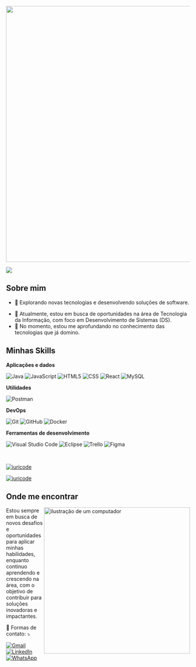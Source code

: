 <img src="https://user-images.githubusercontent.com/74038190/225813708-98b745f2-7d22-48cf-9150-083f1b00d6c9.gif" width="700">

![](https://komarev.com/ghpvc/?username=MatheusNoronhadaSilva&color=006bed)

## Sobre mim

- 🤔 Explorando novas tecnologias e desenvolvendo soluções de software.
<!-- - 🎓 Estudando {seu curso} no {faculdade}. -->
- 💼 Atualmente, estou em busca de oportunidades na área de Tecnologia da Informação, com foco em Desenvolvimento de Sistemas (DS).
- 🌱 No momento, estou me aprofundando no conhecimento das tecnologias que já domino.


## Minhas Skills

**Aplicações e dados**

![Java](https://img.shields.io/badge/-Java-333333?style=flat&logo=Java&logoColor=007396)
![JavaScript](https://img.shields.io/badge/-JavaScript-333333?style=flat&logo=javascript)
![HTML5](https://img.shields.io/badge/-HTML5-333333?style=flat&logo=HTML5)
![CSS](https://img.shields.io/badge/-CSS-333333?style=flat&logo=CSS3&logoColor=1572B6)
![React](https://img.shields.io/badge/-React-333333?style=flat&logo=react)
![MySQL](https://img.shields.io/badge/-MySQL-333333?style=flat&logo=mysql)

**Utilidades**

![Postman](https://img.shields.io/badge/-Postman-333333?style=flat&logo=postman)

**DevOps**

![Git](https://img.shields.io/badge/-Git-333333?style=flat&logo=git)
![GitHub](https://img.shields.io/badge/-GitHub-333333?style=flat&logo=github)
![Docker](https://img.shields.io/badge/-Docker-333333?style=flat&logo=docker)

**Ferramentas de desenvolvimento**

![Visual Studio Code](https://img.shields.io/badge/-Visual%20Studio%20Code-333333?style=flat&logo=visual-studio-code&logoColor=007ACC)
![Eclipse](https://img.shields.io/badge/-Eclipse-333333?style=flat&logo=eclipse-ide&logoColor=2C2255)
![Trello](https://img.shields.io/badge/-Trello-333333?style=flat&logo=trello&logoColor=007ACC)
![Figma](https://img.shields.io/badge/-Figma-333333?style=flat&logo=figma&logoColor=007ACC)

<br/>

[![iuricode](https://github-readme-stats.vercel.app/api?username=MatheusNoronhadaSilva&theme=radical)](https://github.com/anuraghazra/github-readme-stats)

[![iuricode](https://github-readme-stats.vercel.app/api/top-langs/?username=MatheusNoronhadaSilva&hide=html&layout=compact&theme=radical)](https://github.com/anuraghazra/github-readme-stats)

## Onde me encontrar

<img src="https://raw.githubusercontent.com/MicaelliMedeiros/micaellimedeiros/master/image/computer-illustration.png" alt="ilustração de um computador" min-width="400px" max-width="400px" width="400px" align="right">

<p align="left"> 
Estou sempre em busca de novos desafios e oportunidades para aplicar minhas habilidades, enquanto continuo aprendendo e crescendo na área, com o objetivo de contribuir para soluções inovadoras e impactantes.
</p>

<!--
<p align="left">
  🦄 Linguagens: **Coloque as linguagens que você desenvolve.**
</p>

<p align="left">
  💼 Ferramentas: **Coloque as suas ferramentas de trabalho.**
</p>
-->
<p align="left">
  💌 Formas de contato: ⤵️
</p>

<p align="left">
  <a href="mailto:matheusnoronhasilva@gmail.com" title="Gmail">
  <img src="https://img.shields.io/badge/-Gmail-FF0000?style=flat-square&labelColor=FF0000&logo=gmail&logoColor=white&link=mailto:matheusnoronhasilva@gmail.com" alt="Gmail"/></a>
  <a href="https://www.linkedin.com/in/matheus-noronha-17b9a7313/" title="LinkedIn">
  <img src="https://img.shields.io/badge/-Linkedin-0e76a8?style=flat-square&logo=Linkedin&logoColor=white&link=https://www.linkedin.com/in/matheus-noronha-17b9a7313/" alt="LinkedIn"/></a>
  <a href="https://wa.me/5511971590561" title="WhatsApp">
  <img src="https://img.shields.io/badge/-WhatsApp-25d366?style=flat-square&labelColor=25d366&logo=whatsapp&logoColor=white&link=https://wa.me/5511971590561" alt="WhatsApp"/></a>
</p>
